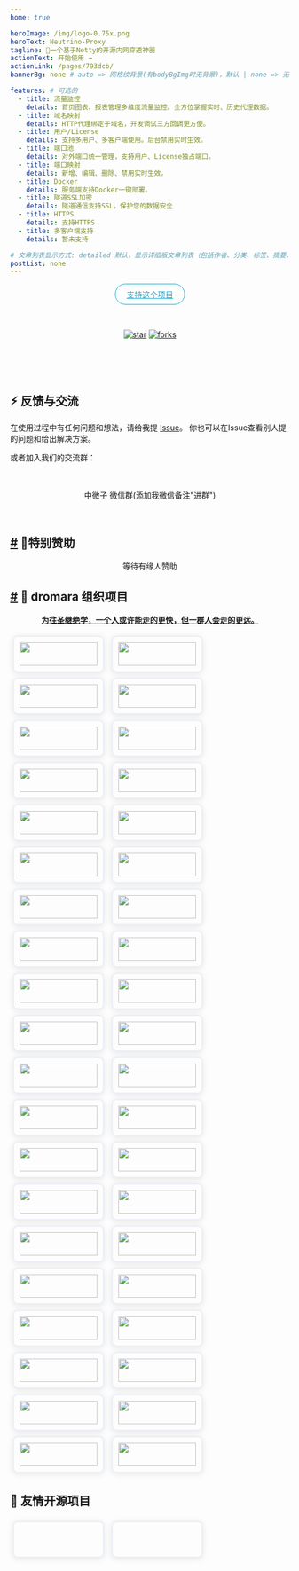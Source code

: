 ```yaml
---
home: true

heroImage: /img/logo-0.75x.png
heroText: Neutrino-Proxy
tagline: 🚀一个基于Netty的开源内网穿透神器
actionText: 开始使用 →
actionLink: /pages/793dcb/
bannerBg: none # auto => 网格纹背景(有bodyBgImg时无背景)，默认 | none => 无 | '大图地址' | background: 自定义背景样式       提示：如发现文本颜色不适应你的背景时可以到palette.styl修改$bannerTextColor变量

features: # 可选的
  - title: 流量监控
    details: 首页图表、报表管理多维度流量监控。全方位掌握实时、历史代理数据。
  - title: 域名映射
    details: HTTP代理绑定子域名，开发调试三方回调更方便。
  - title: 用户/License
    details: 支持多用户、多客户端使用。后台禁用实时生效。
  - title: 端口池
    details: 对外端口统一管理，支持用户、License独占端口。
  - title: 端口映射
    details: 新增、编辑、删除、禁用实时生效。
  - title: Docker
    details: 服务端支持Docker一键部署。
  - title: 隧道SSL加密
    details: 隧道通信支持SSL，保护您的数据安全
  - title: HTTPS
    details: 支持HTTPS
  - title: 多客户端支持
    details: 暂未支持

# 文章列表显示方式: detailed 默认，显示详细版文章列表（包括作者、分类、标签、摘要、分页等）| simple => 显示简约版文章列表（仅标题和日期）| none 不显示文章列表
postList: none
---
```

<p align="center">
  <a class="become-sponsor" href="https://gitee.com/dromara/neutrino-proxy">支持这个项目</a>
</p>

<style>
.become-sponsor {
  padding: 8px 20px;
  display: inline-block;
  color: #11a8cd;
  border-radius: 30px;
  box-sizing: border-box;
  border: 1px solid #11a8cd;
}
</style>

<br/>
<p align="center">
  <a href="https://gitee.com/dromara/neutrino-proxy" target="_blank"><img src='https://gitee.com/dromara/neutrino-proxy/badge/star.svg?theme=dark' alt='star' class="no-zoom"></a>
  <a href="https://gitee.com/dromara/neutrino-proxy" target="_blank"><img src='https://gitee.com/dromara/neutrino-proxy/badge/fork.svg?theme=dark' alt='forks' class="no-zoom"></a>
</p>

<br/>
<!-- 注释掉
<p align="center" style="color: #999;">
  赞助商 (进入注册为主题作者充电)
</p>

<p align="center">
  <a href="http://apifox.cn/a103xugaoyi" target="_blank"><img src="https://cdn.staticaly.com/gh/xugaoyi/blog-gitalk-comment@master/img/441669861566_.2bedplbm21hc.jpg" alt="npm" class="no-zoom" style="width: 300px;border-radius: 2px;"></a>
</p>-->
<!-- 
## 🎖特别用户
::: cardList 3
```yaml
# - name: OpenHarmony
#   desc: 开放原子开源基金会
#   link: https://docs.openharmony.cn/pages/000000/
#   bgColor: '#f1f1f1'
#   textColor: '#2A3344'
- name: MyBatis-Plus官网
  desc: 🚀为简化开发而生
  link: https://baomidou.com/
  bgColor: '#f1f1f1'
  textColor: '#2A3344'
- name: Deepin 社区
  desc: Deepin 应用开发技术分享、DTK开发经验等
  link: https://docs.deepin.org
  bgColor: '#f1f1f1'
  textColor: '#2A3344'
- name: VForm官网
  desc: 低代码表单优选方案，拖拽式设计，一键生成源码
  link: http://www.vform666.com
  bgColor: '#f1f1f1'
  textColor: '#2A3344'
```
:::
-->
<br/>
<!--
## 🎉上新推荐
* `v1.7.0`：项目重构、底层框架更换为Solon。
* `v1.6.4`：代理使用细节优化。
  - 支持代理服务端用户（删除/禁用）、端口池（删除/禁用/启用）、License（删除/禁用/启用）、端口映射（新增/删除/禁用/启用）实时生效。
  - 启动参数优化。
  - 服务端静态资源服务支持缓存、gzip压缩，提升响应速度。
* `v1.6.0`：关于日志、报表、客户端配置等相关优化。
* `v1.5.0`：增加了服务端管理页面，用于维护license、端口映射。
* `v1.0.0`：上线啦~&nbsp; 第一个完整版本。

更多上新请查阅：[**更新日志**](https://gitee.com/dromara/neutrino-proxy/releases)

<br/>
-->

<!-- ## ⚡️未来...
* `v1.5.0`：新增配置文件对TypeScript的支持，参考[config.ts](https://github.com/xugaoyi/vuepress-theme-vdoing/blob/master/docs/.vuepress/config.ts)。新增[标题标记](/pages/3216b0/#titletag)。

::: tip
期待 [VuePress v2.0](https://github.com/vuepress/vuepress-next) 以及 [VitePress](https://github.com/vuejs/vitepress) 的正式发布...

届时，VuePress 1.x 编译慢的缺点将得到极大的改善。我将会视情况把主题升级至 VuePress v2.0 或 VitePress。还希望大家多多 [:sparkling_heart:支持](/pages/1b12ed/) 哟，持续关注吧~
::: -->

<br/>

<!-- ## 💎 公众号
`有趣研究社`是本人对各种有趣的、好玩的、沙雕的创意和想法以在线小网站或者文章的形式表达出来，比如：
- [小霸王游戏机](https://game.xugaoyi.com)
- [爱国头像生成器](https://avatar.xugaoyi.com/)
- [到账语音生成器](https://zfb.xugaoyi.com/)

还有更多好玩的等你去探索吧~

::: center
<img src="https://fastly.jsdelivr.net/gh/xugaoyi/image_store@master/blog/qrcode.zdqv9mlfc0g.jpg"  style="width:190px;" />
:::

<br/> -->
## ⚡ 反馈与交流

在使用过程中有任何问题和想法，请给我提 [Issue](https://gitee.com/dromara/neutrino-proxy/issues)。
你也可以在Issue查看别人提的问题和给出解决方案。

或者加入我们的交流群：
<div align="center">
    <img :src="$withBase('/img/qrcode/wxq.png')"  class="no-zoom" style="width:200px;margin: 10px;">
    <p>中微子 微信群(添加我微信备注"进群")</p>
</div>
<br/>

<h2 id="🌈特别赞助"><a href="#🌈特别赞助" class="header-anchor">#</a> 🌈特别赞助</h2>
<p align="center">等待有缘人赞助</p>
<!--
<div class="cardListContainer"><div class="card-list"><a href="https://datayi.cn/w/nPN4JJe9" target="_blank" class="card-item row-3" style="background-color:#102863;--random-color:#102863;color:#FFFFFF;"><img src="/images/friends/ad/postcat.png" class="no-zoom"> <div><p class="name">Postcat</p> <p class="desc">开源 API 管理工具，接口文档、接口测试、Mock...</p></div></a> <a href="https://gitee.com/dromara/MaxKey" target="_blank" class="card-item row-3" style="background-color:#9ed3e5;--random-color:#9ed3e5;color:#1f2328;"><img src="/images/friends/ad/maxkey.png" class="no-zoom"> <div><p class="name">MaxKey</p> <p class="desc"><br>业界领先的单点登录</p></div></a> <a href="https://www.xiaonuo.vip" target="_blank" class="card-item row-3" style="background-color:#1373CC;--random-color:#1373CC;color:#ffffff;"><img src="/images/friends/ad/snowy.png" class="no-zoom"> <div><p class="name">Snowy</p> <p class="desc">国内首个国密前后端分离快速开发平台，中国式工作流、独家双模式租户</p></div></a></div><div class="language-yaml line-numbers-mode"><pre class="language-yaml codecopy-enabled"><code><span class="token punctuation">-</span> <span class="token key atrule">name</span><span class="token punctuation">:</span> Postcat
  <span class="token key atrule">desc</span><span class="token punctuation">:</span> 开源 API 管理工具，接口文档、接口测试、Mock<span class="token punctuation">...</span>
  <span class="token key atrule">avatar</span><span class="token punctuation">:</span> /images/friends/ad/postcat.png
  <span class="token key atrule">link</span><span class="token punctuation">:</span> https<span class="token punctuation">:</span>//datayi.cn/w/nPN4JJe9
  <span class="token key atrule">bgColor</span><span class="token punctuation">:</span> <span class="token string">'#102863'</span>
  <span class="token key atrule">textColor</span><span class="token punctuation">:</span> <span class="token string">'#FFFFFF'</span>
<span class="token punctuation">-</span> <span class="token key atrule">name</span><span class="token punctuation">:</span> MaxKey
  <span class="token key atrule">desc</span><span class="token punctuation">:</span> &lt;/br<span class="token punctuation">&gt;</span>业界领先的单点登录
  <span class="token key atrule">avatar</span><span class="token punctuation">:</span> /images/friends/ad/maxkey.png
  <span class="token key atrule">link</span><span class="token punctuation">:</span> https<span class="token punctuation">:</span>//gitee.com/dromara/MaxKey
  <span class="token key atrule">bgColor</span><span class="token punctuation">:</span> <span class="token string">'#9ed3e5'</span>
  <span class="token key atrule">textColor</span><span class="token punctuation">:</span> <span class="token string">'#1f2328'</span>
<span class="token punctuation">-</span> <span class="token key atrule">name</span><span class="token punctuation">:</span> Snowy
  <span class="token key atrule">desc</span><span class="token punctuation">:</span> 国内首个国密前后端分离快速开发平台，中国式工作流、独家双模式租户
  <span class="token key atrule">avatar</span><span class="token punctuation">:</span> /images/friends/ad/snowy.png
  <span class="token key atrule">link</span><span class="token punctuation">:</span> https<span class="token punctuation">:</span>//www.xiaonuo.vip
  <span class="token key atrule">bgColor</span><span class="token punctuation">:</span> <span class="token string">'#1373CC'</span>
  <span class="token key atrule">textColor</span><span class="token punctuation">:</span> <span class="token string">'#ffffff'</span>
</code><i class="code-copy" title="Copy to clipboard"><svg style="color:#aaa;font-size:14px" t="1572422231464" class="icon" viewBox="0 0 1024 1024" version="1.1" xmlns="http://www.w3.org/2000/svg" p-id="3201" width="14" height="14"><path d="M866.461538 39.384615H354.461538c-43.323077 0-78.769231 35.446154-78.76923 78.769231v39.384616h472.615384c43.323077 0 78.769231 35.446154 78.769231 78.76923v551.384616h39.384615c43.323077 0 78.769231-35.446154 78.769231-78.769231V118.153846c0-43.323077-35.446154-78.769231-78.769231-78.769231z m-118.153846 275.692308c0-43.323077-35.446154-78.769231-78.76923-78.769231H157.538462c-43.323077 0-78.769231 35.446154-78.769231 78.769231v590.769231c0 43.323077 35.446154 78.769231 78.769231 78.769231h512c43.323077 0 78.769231-35.446154 78.76923-78.769231V315.076923z m-354.461538 137.846154c0 11.815385-7.876923 19.692308-19.692308 19.692308h-157.538461c-11.815385 0-19.692308-7.876923-19.692308-19.692308v-39.384615c0-11.815385 7.876923-19.692308 19.692308-19.692308h157.538461c11.815385 0 19.692308 7.876923 19.692308 19.692308v39.384615z m157.538461 315.076923c0 11.815385-7.876923 19.692308-19.692307 19.692308H216.615385c-11.815385 0-19.692308-7.876923-19.692308-19.692308v-39.384615c0-11.815385 7.876923-19.692308 19.692308-19.692308h315.076923c11.815385 0 19.692308 7.876923 19.692307 19.692308v39.384615z m78.769231-157.538462c0 11.815385-7.876923 19.692308-19.692308 19.692308H216.615385c-11.815385 0-19.692308-7.876923-19.692308-19.692308v-39.384615c0-11.815385 7.876923-19.692308 19.692308-19.692308h393.846153c11.815385 0 19.692308 7.876923 19.692308 19.692308v39.384615z" p-id="3202"></path></svg></i></pre> <div class="line-numbers-wrapper"><span class="line-number">1</span><br><span class="line-number">2</span><br><span class="line-number">3</span><br><span class="line-number">4</span><br><span class="line-number">5</span><br><span class="line-number">6</span><br><span class="line-number">7</span><br><span class="line-number">8</span><br><span class="line-number">9</span><br><span class="line-number">10</span><br><span class="line-number">11</span><br><span class="line-number">12</span><br><span class="line-number">13</span><br><span class="line-number">14</span><br><span class="line-number">15</span><br><span class="line-number">16</span><br><span class="line-number">17</span><br><span class="line-number">18</span><br></div></div></div>
-->

<h2 id="🤝-dromara-组织项目"><a href="#🤝-dromara-组织项目" class="header-anchor">#</a> 🤝 dromara 组织项目</h2>
<p align="center"><b><a href="https://dromara.org/zh/projects/" target="_blank">为往圣继绝学，一个人或许能走的更快，但一群人会走的更远。</a></b></p>
<p>
<a href="https://gitee.com/dromara/TLog" target="_blank" class="friends-item">
    <img class="no-zoom friends-item-img hover-alt" src="https://oss.dev33.cn/sa-token/link/tlog.png" msg="一个轻量级的分布式日志标记追踪神器，10分钟即可接入，自动对日志打标签完成微服务的链路追踪">
</a>
<a href="https://gitee.com/dromara/liteFlow" target="_blank" class="friends-item">
    <img class="no-zoom friends-item-img hover-alt" src="https://oss.dev33.cn/sa-token/link/liteflow.png" msg="轻量，快速，稳定，可编排的组件式流程引擎">
</a>
<a href="https://hutool.cn/" target="_blank" class="friends-item">
    <img class="no-zoom friends-item-img hover-alt" src="https://oss.dev33.cn/sa-token/link/hutool.jpg" msg="🍬小而全的Java工具类库，使Java拥有函数式语言般的优雅，让Java语言也可以“甜甜的”。">
</a>
<a href="https://sa-token.cc/" target="_blank" class="friends-item">
    <img class="no-zoom friends-item-img hover-alt" src="https://oss.dev33.cn/sa-token/link/sa-token.png" msg="一个轻量级 java 权限认证框架，让鉴权变得简单、优雅！">
</a>
<a href="https://gitee.com/dromara/hmily" target="_blank" class="friends-item">
    <img class="no-zoom friends-item-img hover-alt" src="https://oss.dev33.cn/sa-token/link/hmily.png" msg="高性能一站式分布式事务解决方案。">
</a>
<a href="https://gitee.com/dromara/Raincat" target="_blank" class="friends-item">
    <img class="no-zoom friends-item-img hover-alt" src="https://oss.dev33.cn/sa-token/link/raincat.png" msg="强一致性分布式事务解决方案。">
</a>
<a href="https://gitee.com/dromara/myth" target="_blank" class="friends-item">
    <img class="no-zoom friends-item-img hover-alt" src="https://oss.dev33.cn/sa-token/link/myth.png" msg="可靠消息分布式事务解决方案。">
</a>
<a href="https://cubic.jiagoujishu.com/" target="_blank" class="friends-item">
    <img class="no-zoom friends-item-img hover-alt" src="https://oss.dev33.cn/sa-token/link/cubic.png" msg="一站式问题定位平台，以agent的方式无侵入接入应用，完整集成arthas功能模块，致力于应用级监控，帮助开发人员快速定位问题">
</a>
<a href="https://maxkey.top/" target="_blank" class="friends-item">
    <img class="no-zoom friends-item-img hover-alt" src="https://oss.dev33.cn/sa-token/link/maxkey.png" msg="业界领先的身份管理和认证产品">
</a>
<a href="http://forest.dtflyx.com/" target="_blank" class="friends-item">
    <img class="no-zoom friends-item-img hover-alt" src="https://oss.dev33.cn/sa-token/link/forest-logo.png" msg="Forest能够帮助您使用更简单的方式编写Java的HTTP客户端" nf="">
</a>
<a href="https://jpom.top/" target="_blank" class="friends-item">
    <img class="no-zoom friends-item-img hover-alt" src="https://oss.dev33.cn/sa-token/link/jpom.png" msg="一款简而轻的低侵入式在线构建、自动部署、日常运维、项目监控软件">
</a>
<a href="https://su.usthe.com/" target="_blank" class="friends-item">
    <img class="no-zoom friends-item-img hover-alt" src="https://oss.dev33.cn/sa-token/link/sureness.png" msg="面向 REST API 的高性能认证鉴权框架">
</a>
<a href="https://easy-es.cn/" target="_blank" class="friends-item">
    <img class="no-zoom friends-item-img hover-alt" src="https://oss.dev33.cn/sa-token/link/easy-es2.png" msg="🚀傻瓜级ElasticSearch搜索引擎ORM框架">
</a>
<a href="https://gitee.com/dromara/northstar" target="_blank" class="friends-item">
    <img class="no-zoom friends-item-img hover-alt" src="https://oss.dev33.cn/sa-token/link/northstar_logo.png" msg="Northstar盈富量化交易平台">
</a>
<a href="https://hertzbeat.com/" target="_blank" class="friends-item">
    <img class="no-zoom friends-item-img hover-alt" src="https://oss.dev33.cn/sa-token/link/hertzbeat-brand.svg" msg="易用友好的云监控系统">
</a>
<a href="https://dromara.gitee.io/fast-request/" target="_blank" class="friends-item">
    <img class="no-zoom friends-item-img hover-alt" src="https://oss.dev33.cn/sa-token/link/fast-request.gif" msg="Idea 版 Postman，为简化调试API而生">
</a>
<a href="https://www.jeesuite.com/" target="_blank" class="friends-item">
    <img class="no-zoom friends-item-img hover-alt" src="https://oss.dev33.cn/sa-token/link/mendmix.png" msg="开源分布式云原生架构一站式解决方案">
</a>
<a href="https://gitee.com/dromara/koalas-rpc" target="_blank" class="friends-item">
    <img class="no-zoom friends-item-img hover-alt" src="https://oss.dev33.cn/sa-token/link/koalas-rpc2.png" msg="企业生产级百亿日PV高可用可拓展的RPC框架。">
</a>
<a href="https://async.sizegang.cn/" target="_blank" class="friends-item">
    <img class="no-zoom friends-item-img hover-alt" src="https://oss.dev33.cn/sa-token/link/gobrs-async.png" msg="🔥 配置极简功能强大的异步任务动态编排框架">
</a>
<a href="https://dynamictp.cn/" target="_blank" class="friends-item">
    <img class="no-zoom friends-item-img hover-alt" src="https://oss.dev33.cn/sa-token/link/dynamic-tp.png" msg="🔥🔥🔥 基于配置中心的轻量级动态可监控线程池">
</a>
<a href="https://www.x-easypdf.cn" target="_blank" class="friends-item">
    <img class="no-zoom friends-item-img hover-alt" src="https://oss.dev33.cn/sa-token/link/x-easypdf.png" msg="一个用搭积木的方式构建pdf的框架（基于pdfbox）">
</a>
<a href="http://dromara.gitee.io/image-combiner" target="_blank" class="friends-item">
    <img class="no-zoom friends-item-img hover-alt" src="https://oss.dev33.cn/sa-token/link/image-combiner.png" msg="一个专门用于图片合成的工具，没有很复杂的功能，简单实用，却不失强大">
</a>
<a href="https://www.herodotus.cn/" target="_blank" class="friends-item">
    <img class="no-zoom friends-item-img hover-alt" src="https://oss.dev33.cn/sa-token/link/dante-cloud2.png" msg="Dante-Cloud 是一款企业级微服务架构和服务能力开发平台。">
</a>
<a href="http://www.mtruning.club" target="_blank" class="friends-item">
    <img class="no-zoom friends-item-img hover-alt" src="https://oss.dev33.cn/sa-token/link/go-view.png" msg="低代码数据可视化开发平台">
</a>
<a href="https://tangyh.top/" target="_blank" class="friends-item">
    <img class="no-zoom friends-item-img hover-alt" src="https://oss.dev33.cn/sa-token/link/lamp-cloud.png" msg="微服务中后台快速开发平台，支持租户(SaaS)模式、非租户模式">
</a>
<a href="https://www.redisfront.com/" target="_blank" class="friends-item">
    <img class="no-zoom friends-item-img hover-alt" src="https://oss.dev33.cn/sa-token/link/redis-front.png" msg="RedisFront 是一款开源免费的跨平台 Redis 桌面客户端工具, 支持单机模式, 集群模式, 哨兵模式以及 SSH 隧道连接, 可轻松管理Redis缓存数据.">
</a>
<a href="https://www.yuque.com/u34495/mivcfg" target="_blank" class="friends-item">
    <img class="no-zoom friends-item-img hover-alt" src="https://oss.dev33.cn/sa-token/link/electron-egg.png" msg="一个入门简单、跨平台、企业级桌面软件开发框架">
</a>
<a href="https://gitee.com/dromara/open-capacity-platform" target="_blank" class="friends-item">
    <img class="no-zoom friends-item-img hover-alt" src="https://oss.dev33.cn/sa-token/link/open-capacity-platform.jpg" msg="简称ocp是基于Spring Cloud的企业级微服务框架(用户权限管理，配置中心管理，应用管理，....)">
</a>
<a href="http://easy-trans.fhs-opensource.top/" target="_blank" class="friends-item">
    <img class="no-zoom friends-item-img hover-alt" src="https://oss.dev33.cn/sa-token/link/easy_trans.png" msg="Easy-Trans 一个注解搞定数据翻译,减少30%SQL代码量">
</a>
<a href="https://gitee.com/dromara/neutrino-proxy" target="_blank" class="friends-item">
    <img class="no-zoom friends-item-img hover-alt" src="https://oss.dev33.cn/sa-token/link/neutrino-proxy.svg" msg="一款基于 Netty 的、开源的内网穿透神器。">
</a>
<a href="https://chatgpt.cn.obiscr.com/" target="_blank" class="friends-item">
    <img class="no-zoom friends-item-img hover-alt" src="https://oss.dev33.cn/sa-token/link/chatgpt.png" msg="一个支持在 JetBrains 系列 IDE 上运行的 ChatGPT 的插件。">
</a>
<a href="https://gitee.com/dromara/zyplayer-doc" target="_blank" class="friends-item">
    <img class="no-zoom friends-item-img hover-alt" src="https://oss.dev33.cn/sa-token/link/zyplayer-doc.png" msg="zyplayer-doc是一款适合团队和个人使用的WIKI文档管理工具，同时还包含数据库文档、Api接口文档。">
</a>
<a href="https://gitee.com/dromara/payment-spring-boot" target="_blank" class="friends-item">
    <img class="no-zoom friends-item-img hover-alt" src="https://oss.dev33.cn/sa-token/link/payment-spring-boot.png" msg="最全最好用的微信支付V3 Spring Boot 组件。">
</a>
<a href="https://www.j2eefast.com/" target="_blank" class="friends-item">
    <img class="no-zoom friends-item-img hover-alt" src="https://oss.dev33.cn/sa-token/link/j2eefast.png" msg="J2eeFAST 是一个致力于中小企业 Java EE 企业级快速开发平台,我们永久开源!">
</a>
<a href="https://gitee.com/dromara/data-compare" target="_blank" class="friends-item">
    <img class="no-zoom friends-item-img hover-alt" src="https://oss.dev33.cn/sa-token/link/dataCompare.png" msg="数据库比对工具：hive 表数据比对，mysql、Doris 数据比对，实现自动化配置进行数据比对，避免频繁写sql 进行处理，低代码(Low-Code) 平台">
</a>
<a href="https://gitee.com/dromara/open-giteye-api" target="_blank" class="friends-item">
    <img class="no-zoom friends-item-img hover-alt" src="https://oss.dev33.cn/sa-token/link/open-giteye-api.svg" msg="giteye.net 是专为开源作者设计的数据图表服务工具类站点，提供了包括 Star 趋势图、贡献者列表、Gitee指数等数据图表服务。">
</a>
<a href="https://gitee.com/dromara/RuoYi-Vue-Plus" target="_blank" class="friends-item">
    <img class="no-zoom friends-item-img hover-alt" src="https://oss.dev33.cn/sa-token/link/RuoYi-Vue-Plus.png" msg="后台管理系统 重写 RuoYi-Vue 所有功能 集成 Sa-Token + Mybatis-Plus + Jackson + Xxl-Job + SpringDoc + Hutool + OSS 定期同步">
</a>
<a href="https://gitee.com/dromara/RuoYi-Cloud-Plus" target="_blank" class="friends-item">
    <img class="no-zoom friends-item-img hover-alt" src="https://oss.dev33.cn/sa-token/link/RuoYi-Cloud-Plus.png" msg="微服务管理系统 重写RuoYi-Cloud所有功能 整合 SpringCloudAlibaba Dubbo3.0 Sa-Token Mybatis-Plus MQ OSS ES Xxl-Job Docker 全方位升级 定期同步">
</a>
<a href="https://gitee.com/dromara/stream-query" target="_blank" class="friends-item">
    <img class="no-zoom friends-item-img hover-alt" src="https://oss.dev33.cn/sa-token/link/stream-query.png" msg="允许完全摆脱 Mapper 的 mybatis-plus 体验！封装 stream 和 lambda 操作进行数据返回处理。">
</a>
<a href="https://dromara.org/zh/projects/" target="_blank" class="friends-item">
    <img class="no-zoom friends-item-img hover-alt" src="https://oss.dev33.cn/sa-token/link/dromara.png" msg="让每一位开源爱好者，体会到开源的快乐。">
</a> 
</p>

<h2>🤝 友情开源项目</h2>
<p>
<a href="https://gitee.com/noear/solon" target="_blank" class="friends-item" >
    <img class="no-zoom friends-item-img hover-alt" :src="$withBase('/img/logo/solon_logo_500_150.png')" msg="一个高效的应用开发框架：更快、更小、更简单。" />
</a>
<a href="https://gitee.com/xiaonuobase/snowy" target="_blank" class="friends-item">
    <img class="no-zoom friends-item-img hover-alt" :src="$withBase('/img/logo/xiaonuo.png')" msg="国内首个国密前后端分离快速开发平台" />
</a>
</p>

<!-- AD -->
<div class="wwads-cn wwads-horizontal page-wwads" data-id="136"></div>
<style>
  .page-wwads{
    width:100%!important;
    min-height: 0;
    margin: 0;
  }
  .page-wwads .wwads-img img{
    width:80px!important;
  }
  .page-wwads .wwads-poweredby{
    width: 40px;
    position: absolute;
    right: 25px;
    bottom: 3px;
  }
  .wwads-content .wwads-text, .page-wwads .wwads-text{
    height: 100%;
    padding-top: 5px;
    display: block;
  }
.friends-item {
    width: 10em;
    height: 3em;
    flex: 1;
    text-align: center;
    display: inline-block;
    margin: 5px;
    border: 2px solid #ebeef5;
    box-shadow: 0 2px 12px 0 rgba(0,0,0,.1);
    border-radius: 8px;
    padding: 10px
}
.friends-item-img {
    -o-object-fit: contain;
    object-fit: contain;
    max-width: 150px!important;
    height: 100%
}
/*a {*/
/*    font-weight: 500;*/
/*    text-decoration: none*/
/*}*/
/*a,p a code {*/
/*color: #4274f4*/
/*}*/
/*p a code {*/
/*font-weight: 400*/
/*}*/
</style>

